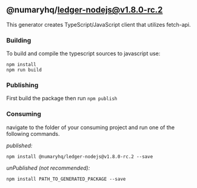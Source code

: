 ## @numaryhq/ledger-nodejs@v1.8.0-rc.2

This generator creates TypeScript/JavaScript client that utilizes fetch-api.

### Building

To build and compile the typescript sources to javascript use:
```
npm install
npm run build
```

### Publishing

First build the package then run ```npm publish```

### Consuming

navigate to the folder of your consuming project and run one of the following commands.

_published:_

```
npm install @numaryhq/ledger-nodejs@v1.8.0-rc.2 --save
```

_unPublished (not recommended):_

```
npm install PATH_TO_GENERATED_PACKAGE --save
